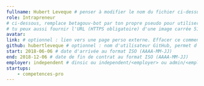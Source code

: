 ```yaml
---
fullname: Hubert Leveque # penser à modifier le nom du fichier ci-dessus !
role: Intrapreneur
# ci-dessous, remplace betagouv-bot par ton propre pseudo pour utiliser la photo de ton profil Github
# tu peux aussi fournir l'URL (HTTPS obligatoire) d'une image carrée 512x512 minimum
avatar:
link: # optionnel : lien vers une page perso externe. Effacer ce commentaire si rien à mettre.
github: hubertleveque # optionnel : nom d'utilisateur GitHub, permet d'être ajouté automatiquement à l'organisation GitHub betagouv
start: 2018-06-06 # date d'arrivée au format ISO (AAAA-MM-JJ)
end: 2018-12-06 # date de fin de contrat au format ISO (AAAA-MM-JJ)
employer: independent # dinsic ou independent/<employer> ou admin/<employer> ou service/octo
startups:
    - competences-pro
---
```

